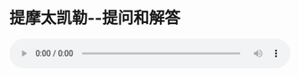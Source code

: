 # 提摩太凯勒--提问和解答

<audio style="width: 100%;" preload="false" controls controlslist="nodownload"><source src="//cdn.simai.ml/audio/mp3/old/12302.mp3" type="audio/mpeg">Your browser does not support the audio element.</audio>


